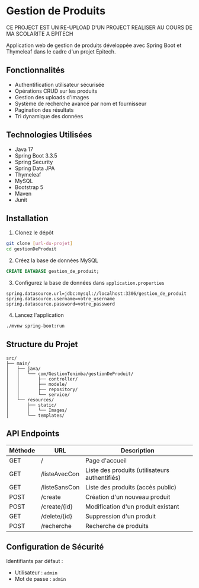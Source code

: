 # Gestion de Produits
CE PROJECT EST UN RE-UPLOAD D'UN PROJECT REALISER AU COURS DE MA SCOLARITE A EPITECH

Application web de gestion de produits développée avec Spring Boot et Thymeleaf dans le cadre d'un projet Epitech.

## Fonctionnalités

- Authentification utilisateur sécurisée
- Opérations CRUD sur les produits
- Gestion des uploads d'images
- Système de recherche avancé par nom et fournisseur
- Pagination des résultats
- Tri dynamique des données

## Technologies Utilisées

- Java 17
- Spring Boot 3.3.5
- Spring Security
- Spring Data JPA
- Thymeleaf
- MySQL
- Bootstrap 5
- Maven
- Junit

## Installation

1. Clonez le dépôt
```bash
git clone [url-du-projet]
cd gestionDeProduit
```

2. Créez la base de données MySQL
```sql
CREATE DATABASE gestion_de_produit;
```

3. Configurez la base de données dans `application.properties`
```properties
spring.datasource.url=jdbc:mysql://localhost:3306/gestion_de_produit
spring.datasource.username=votre_username
spring.datasource.password=votre_password
```

4. Lancez l'application
```bash
./mvnw spring-boot:run
```

## Structure du Projet

```
src/
├── main/
│   ├── java/
│   │   └── com/GestionTenimba/gestionDeProduit/
│   │       ├── controller/
│   │       ├── modele/
│   │       ├── repository/
│   │       └── service/
│   └── resources/
│       ├── static/
│       │   └── Images/
│       └── templates/
```

## API Endpoints

| Méthode | URL | Description |
|---------|-----|-------------|
| GET | / | Page d'accueil |
| GET | /listeAvecCon | Liste des produits (utilisateurs authentifiés) |
| GET | /listeSansCon | Liste des produits (accès public) |
| POST | /create | Création d'un nouveau produit |
| POST | /create/{id} | Modification d'un produit existant |
| GET | /delete/{id} | Suppression d'un produit |
| POST | /recherche | Recherche de produits |

## Configuration de Sécurité

Identifiants par défaut :
- Utilisateur : `admin`
- Mot de passe : `admin`

